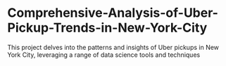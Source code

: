 # Comprehensive-Analysis-of-Uber-Pickup-Trends-in-New-York-City
This project delves into the patterns and insights of Uber pickups in New York City, leveraging a range of data science tools and techniques
